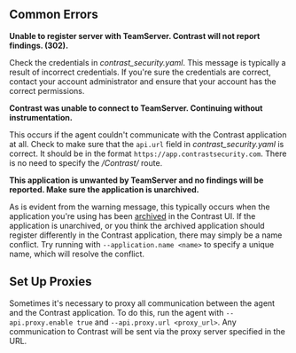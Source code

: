 <!--
title: "Troubleshooting Connectivity to the Contrast application"
description: "Notes on Contrast compatibility with other agents"
tags: "node agent appdynamics newrelic compatibility connectivity"
-->

## Common Errors

**Unable to register server with TeamServer. Contrast will not report findings. (302).**

Check the credentials in *contrast_security.yaml*. This message is typically a result of incorrect credentials. If you're sure the credentials are correct, contact your account administrator and ensure that your account has the correct permissions.

**Contrast was unable to connect to TeamServer. Continuing without instrumentation.**

This occurs if the agent couldn't communicate with the Contrast application at all. Check to make sure that the `api.url` field in *contrast_security.yaml* is correct. It should be in the format `https://app.contrastsecurity.com`. There is no need to specify the */Contrast/* route.

**This application is unwanted by TeamServer and no findings will be reported. Make sure the application is unarchived.**

As is evident from the warning message, this typically occurs when the application you're using has been [archived](user-appsmanage.html#overview) in the Contrast UI. If the application is unarchived, or you think the archived application should register differently in the Contrast application, there may simply be a name conflict. Try running with `--application.name <name>` to specify a unique name, which will resolve the conflict.

## Set Up Proxies

Sometimes it's necessary to proxy all communication between the agent and the Contrast application. To do this, run the agent with `--api.proxy.enable true` and `--api.proxy.url <proxy_url>`. Any communication to Contrast will be sent via the proxy server specified in the URL.
